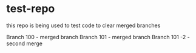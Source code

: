 # test-repo
this repo is being used to test code to clear merged branches

Branch 100 - merged branch
Branch 101 - merged branch
Branch 101 -2 - second merge

